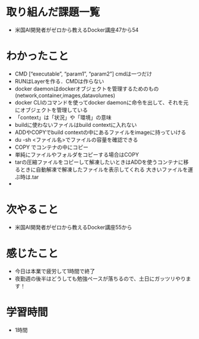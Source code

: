 # 取り組んだ課題一覧
- 米国AI開発者がゼロから教えるDocker講座47から54

# わかったこと
- CMD [“executable”, “param1”, “param2”] cmdは一つだけ
- RUNはLayerを作る．CMDは作らない
- docker daemonはdockerオブジェクトを管理するためのもの(network,container,images,datavolumes)
- docker CLIのコマンドを使ってdocker daemonに命令を出して、それを元にオブジェクトを管理している
- 「context」は「状況」や「環境」の意味
- buildに使わないファイルはbuild contextに⼊れない
- ADDやCOPYでbuild contextの中にあるファイルをimageに持っていける
- du -sh <ファイル名>でファイルの容量を確認できる
- COPY <src> <dest> でコンテナの中にコピー
- 単純にファイルやフォルダをコピーする場合はCOPY
- tarの圧縮ファイルをコピーして解凍したいときはADDを使うコンテナに移るときに自動解凍で解凍したファイルを表示してくれる 大きいファイルを運ぶ時は.tar　
- 

# 次やること
- 米国AI開発者がゼロから教えるDocker講座55から

# 感じたこと
- 今日は本業で疲労して1時間で終了
- 夜勤週の後半はどうしても勉強ペースが落ちるので、土日にガッツリやります！

# 学習時間
- 1時間
